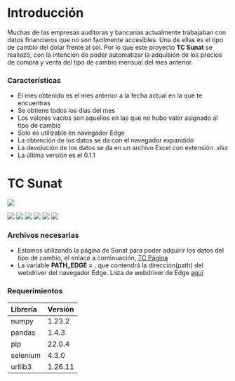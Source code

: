 # Introducción
Muchas de las empresas auditoras y bancarias actualmente trabajaban con datos financieros que no son facilmente accesibles. Una de ellas es el tipo de cambio del dolar frente al sol. Por lo que este proyecto **TC Sunat** se realiazó, con la intención de poder automatizar la adquisión de los precios de compra y venta del tipo de cambio mensual del mes anterior.

### Características

- El mes obtenido es el mes anterior a la fecha actual en la que te encuentras
- Se obtiene todos los dias del mes
- Los valores vacíos son aquellos en las que no hubo valor asignado al tipo de cambio
- Solo es utilizable en navegador Edge
- La obtención de los datos se da con el navegador expandido
- La devolución de los datos se da en un archivo Excel con extensión *.xlsx*
- La última versión es el 0.1.1

# TC Sunat

![](https://pandao.github.io/editor.md/images/logos/editormd-logo-180x180.png)

![](https://img.shields.io/github/stars/pandao/editor.md.svg) ![](https://img.shields.io/github/forks/pandao/editor.md.svg) ![](https://img.shields.io/github/tag/pandao/editor.md.svg) ![](https://img.shields.io/github/release/pandao/editor.md.svg) ![](https://img.shields.io/github/issues/pandao/editor.md.svg) ![](https://img.shields.io/bower/v/editor.md.svg)


### Archivos necesarias

- Estamos utilizando la página de Sunat para poder adquirir los datos del tipo de cambio, el enlace a continuación, [TC Página](https://e-consulta.sunat.gob.pe/cl-at-ittipcam/tcS01Alias "TC Página")
- La variable **PATH_EDGE =** , que contendrá la dirección(path) del webdriver del navegador Edge. Lista de webdriver de Edge [aquí](https://developer.microsoft.com/en-us/microsoft-edge/tools/webdriver/ "aquí")


### Requerimientos
|  Librería | Versión  |
| :------------ | :------------ |
| numpy   | 1.23.2  |
| pandas   |  1.4.3 |
| pip  | 22.0.4  |
| selenium  | 4.3.0  |
| urllib3  | 1.26.11  |
